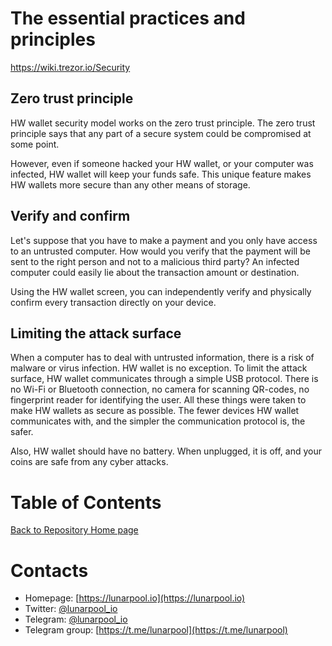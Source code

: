 # The essential practices and principles

https://wiki.trezor.io/Security

## Zero trust principle
HW wallet security model works on the zero trust principle. The zero trust principle says that any part of a secure system could be compromised at some point.

However, even if someone hacked your HW wallet, or your computer was infected, HW wallet will keep your funds safe. This unique feature makes HW wallets more secure than any other means of storage.

## Verify and confirm
Let's suppose that you have to make a payment and you only have access to an untrusted computer. How would you verify that the payment will be sent to the right person and not to a malicious third party? An infected computer could easily lie about the transaction amount or destination.

Using the HW wallet screen, you can independently verify and physically confirm every transaction directly on your device.

## Limiting the attack surface
When a computer has to deal with untrusted information, there is a risk of malware or virus infection. HW wallet is no exception. To limit the attack surface, HW wallet communicates through a simple USB protocol. There is no Wi-Fi or Bluetooth connection, no camera for scanning QR-codes, no fingerprint reader for identifying the user. All these things were taken to make HW wallets as secure as possible. The fewer devices HW wallet communicates with, and the simpler the communication protocol is, the safer.

Also, HW wallet should have no battery. When unplugged, it is off, and your coins are safe from any cyber attacks.

# Table of Contents

[Back to Repository Home page](../README.md)

# Contacts

* Homepage: [https://lunarpool.io](https://lunarpool.io)
* Twitter: [@lunarpool_io](https://twitter.com/lunarpool_io)
* Telegram: [@lunarpool_io](https://t.me/lunarpool_io)
* Telegram group: [https://t.me/lunarpool](https://t.me/lunarpool)

